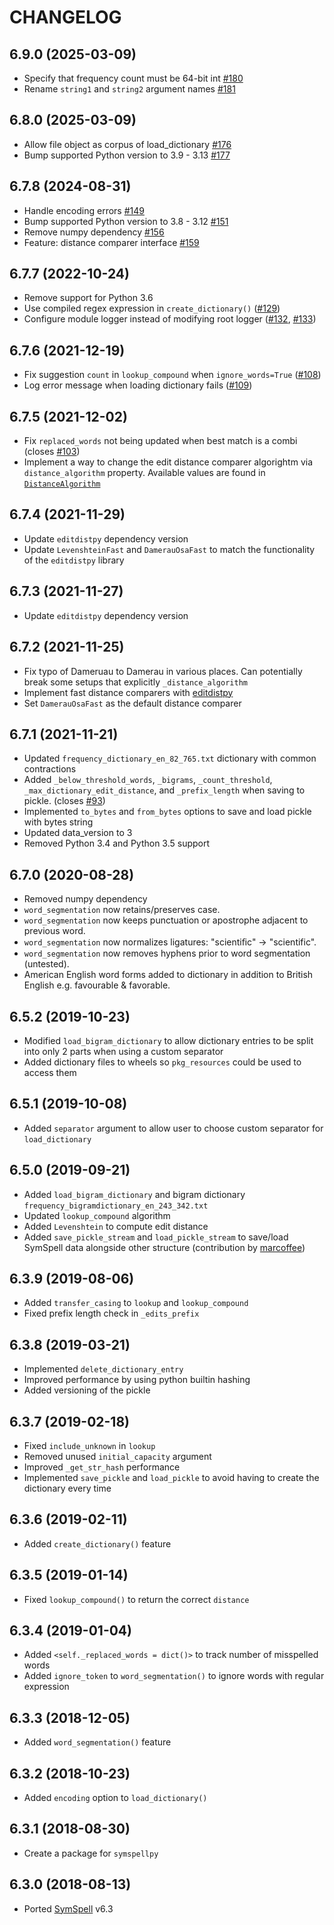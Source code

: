 CHANGELOG <br>
==============

## 6.9.0 (2025-03-09)

- Specify that frequency count must be 64-bit int [#180](https://github.com/mammothb/symspellpy/pull/180)
- Rename `string1` and `string2` argument names [#181](https://github.com/mammothb/symspellpy/pull/181)

## 6.8.0 (2025-03-09)
- Allow file object as corpus of load_dictionary [#176](https://github.com/mammothb/symspellpy/pull/176)
- Bump supported Python version to 3.9 - 3.13 [#177](https://github.com/mammothb/symspellpy/pull/177)

## 6.7.8 (2024-08-31)
- Handle encoding errors [#149](https://github.com/mammothb/symspellpy/pull/149)
- Bump supported Python version to 3.8 - 3.12 [#151](https://github.com/mammothb/symspellpy/pull/151)
- Remove numpy dependency [#156](https://github.com/mammothb/symspellpy/pull/156)
- Feature: distance comparer interface [#159](https://github.com/mammothb/symspellpy/pull/159)

## 6.7.7 (2022-10-24)
- Remove support for Python 3.6
- Use compiled regex expression in `create_dictionary()` ([#129](https://github.com/mammothb/symspellpy/pull/129))
- Configure module logger instead of modifying root logger ([#132](https://github.com/mammothb/symspellpy/pull/132), [#133](https://github.com/mammothb/symspellpy/pull/133))

## 6.7.6 (2021-12-19)
- Fix suggestion `count` in `lookup_compound` when `ignore_words=True` ([#108](https://github.com/mammothb/symspellpy/pull/108))
- Log error message when loading dictionary fails ([#109](https://github.com/mammothb/symspellpy/pull/109))

## 6.7.5 (2021-12-02)
- Fix `replaced_words` not being updated when best match is a combi (closes [#103](https://github.com/mammothb/symspellpy/issues/103))
- Implement a way to change the edit distance comparer algorightm via `distance_algorithm` property. Available values are found in [`DistanceAlgorithm`](https://symspellpy.readthedocs.io/en/latest/api/editdistance.html#symspellpy.editdistance.DistanceAlgorithm)

## 6.7.4 (2021-11-29)
- Update `editdistpy` dependency version
- Update `LevenshteinFast` and `DamerauOsaFast` to match the functionality of the `editdistpy` library

## 6.7.3 (2021-11-27)
- Update `editdistpy` dependency version

## 6.7.2 (2021-11-25)
- Fix typo of Dameruau to Damerau in various places. Can potentially break some setups that explicitly `_distance_algorithm`
- Implement fast distance comparers with [editdistpy](https://github.com/mammothb/editdistpy)
- Set `DamerauOsaFast` as the default distance comparer

## 6.7.1 (2021-11-21)
- Updated `frequency_dictionary_en_82_765.txt` dictionary with common contractions
- Added `_below_threshold_words`, `_bigrams`, `_count_threshold`, `_max_dictionary_edit_distance`, and `_prefix_length` when saving to pickle. (closes [#93](https://github.com/mammothb/symspellpy/issues/93))
- Implemented `to_bytes` and `from_bytes` options to save and load pickle with bytes string
- Updated data_version to 3
- Removed Python 3.4 and Python 3.5 support

## 6.7.0 (2020-08-28)
- Removed numpy dependency
- `word_segmentation` now retains/preserves case.
- `word_segmentation` now keeps punctuation or apostrophe adjacent to previous
word.
- `word_segmentation` now normalizes ligatures: "scientiﬁc" -> "scientific".
- `word_segmentation` now removes hyphens prior to word segmentation
(untested).
- American English word forms added to dictionary in addition to British
English e.g. favourable & favorable.

## 6.5.2 (2019-10-23)
- Modified `load_bigram_dictionary` to allow dictionary entries to be split
into only 2 parts when using a custom separator
- Added dictionary files to wheels so `pkg_resources` could be used to access
them

## 6.5.1 (2019-10-08)
- Added `separator` argument to allow user to choose custom separator for `load_dictionary`

## 6.5.0 (2019-09-21)
- Added `load_bigram_dictionary` and bigram dictionary `frequency_bigramdictionary_en_243_342.txt`
- Updated `lookup_compound` algorithm
- Added `Levenshtein` to compute edit distance
- Added `save_pickle_stream` and `load_pickle_stream` to save/load SymSpell data alongside other structure (contribution by [marcoffee](https://github.com/marcoffee))

## 6.3.9 (2019-08-06)
- Added `transfer_casing` to `lookup` and `lookup_compound`
- Fixed prefix length check in `_edits_prefix`

## 6.3.8 (2019-03-21)
- Implemented `delete_dictionary_entry`
- Improved performance by using python builtin hashing
- Added versioning of the pickle

## 6.3.7 (2019-02-18)
- Fixed `include_unknown` in `lookup`
- Removed unused `initial_capacity` argument
- Improved `_get_str_hash` performance
- Implemented `save_pickle` and `load_pickle` to avoid having to create the
dictionary every time

## 6.3.6 (2019-02-11)
- Added `create_dictionary()` feature

## 6.3.5 (2019-01-14)
- Fixed `lookup_compound()` to return the correct `distance`

## 6.3.4 (2019-01-04)
- Added `<self._replaced_words = dict()>` to track number of misspelled words
- Added `ignore_token` to `word_segmentation()` to ignore words with regular expression

## 6.3.3 (2018-12-05)
- Added `word_segmentation()` feature

## 6.3.2 (2018-10-23)
- Added `encoding` option to `load_dictionary()`

## 6.3.1 (2018-08-30)
- Create a package for `symspellpy`

## 6.3.0 (2018-08-13)
- Ported [SymSpell](https://github.com/wolfgarbe/SymSpell) v6.3
